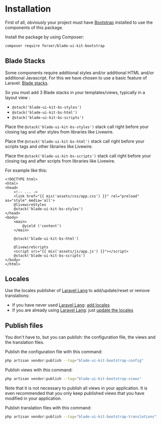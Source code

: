 Installation
============

First of all, obviously your project must have [Bootstrap](https://getbootstrap.com/) installed to use the components of this package.

Install the package by using Composer:

```bash
composer require forxer/blade-ui-kit-bootstrap
```

Blade Stacks
------------

Some components require additional styles and/or additional HTML and/or additional Javascript. For this we have chosen to use a basic feature of Laravel: [Blade stacks](https://laravel.com/docs/blade#stacks).

So you must add 3 Blade stacks in your templates/views, typically in a layout view :

- `@stack('blade-ui-kit-bs-styles')`
- `@stack('blade-ui-kit-bs-html')`
- `@stack('blade-ui-kit-bs-scripts')`

Place the `@stack('blade-ui-kit-bs-styles')` stack call right before your closing </head> tag and after styles from libraries like Livewire.

Place the `@stack('blade-ui-kit-bs-html')` stack call right before your scripts tags and other libraries like Livewire.

Place the `@stack('blade-ui-kit-bs-scripts')` stack call right before your closing </body> tag and after scripts from libraries like Livewire.

For example like this:

```blade
<!DOCTYPE html>
<html>
<head>
    <!-- ... ->
    <link href="{{ mix('assets/css/app.css') }}" rel="preload" as="style" media='all'>
    @livewireStyles
    @stack('blade-ui-kit-bs-styles')
</head>
<body>
    <main>
        @yield ('content')
    </main>

    @stack('blade-ui-kit-bs-html')

    @livewireScripts
    <script src="{{ mix('assets/js/app.js') }}"></script>
    @stack('blade-ui-kit-bs-scripts')
</body>
</html>
```

Locales
-------

Use the locales publisher of [Laravel Lang](https://laravel-lang.com/) to add/update/reset or remove translations:

- If you have never used [Laravel Lang](https://laravel-lang.com/): [add locales](https://laravel-lang.com/usage-add-locales.html)
- If you are already using [Laravel Lang](https://laravel-lang.com/): just [update the locales](https://laravel-lang.com/usage-update-locales.html)


Publish files
-------------

You don't have to, but you can publish: the configuration file, the views and the translation files.

Publish the configuration file with this command:

```bash
php artisan vendor:publish --tag="blade-ui-kit-bootstrap-config"
```

Publish views with this command:

```bash
php artisan vendor:publish --tag="blade-ui-kit-bootstrap-views"
```

Note that it is not necessary to publish all views in your application. It is even recommended that you only keep published views that you have modified in your application.

Publish translation files with this command:

```bash
php artisan vendor:publish --tag="blade-ui-kit-bootstrap-translations"
```
